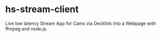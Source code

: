 # hs-stream-client

Live low latency Stream App for Cams via Decklink into a Webpage with ffmpeg and node.js.
